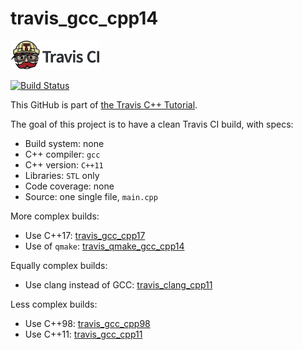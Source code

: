 # travis_gcc_cpp14

[![Travis CI logo](TravisCI.png)](https://travis-ci.org)

[![Build Status](https://travis-ci.org/richelbilderbeek/travis_gcc_cpp14.svg?branch=master)](https://travis-ci.org/richelbilderbeek/travis_gcc_cpp14)

This GitHub is part of [the Travis C++ Tutorial](https://github.com/richelbilderbeek/travis_cpp_tutorial).

The goal of this project is to have a clean Travis CI build, with specs:

 * Build system: none
 * C++ compiler: `gcc`
 * C++ version: `C++11`
 * Libraries: `STL` only
 * Code coverage: none
 * Source: one single file, `main.cpp`

More complex builds:

 * Use C++17: [travis_gcc_cpp17](https://www.github.com/richelbilderbeek/travis_gcc_cpp17)
 * Use of `qmake`: [travis_qmake_gcc_cpp14](https://www.github.com/richelbilderbeek/travis_qmake_gcc_cpp14)

Equally complex builds:

 * Use clang instead of GCC: [travis_clang_cpp11](https://www.github.com/richelbilderbeek/travis_clang_cpp11)

Less complex builds:

 * Use C++98: [travis_gcc_cpp98](https://www.github.com/richelbilderbeek/travis_gcc_cpp98)
 * Use C++11: [travis_gcc_cpp11](https://www.github.com/richelbilderbeek/travis_gcc_cpp11)
